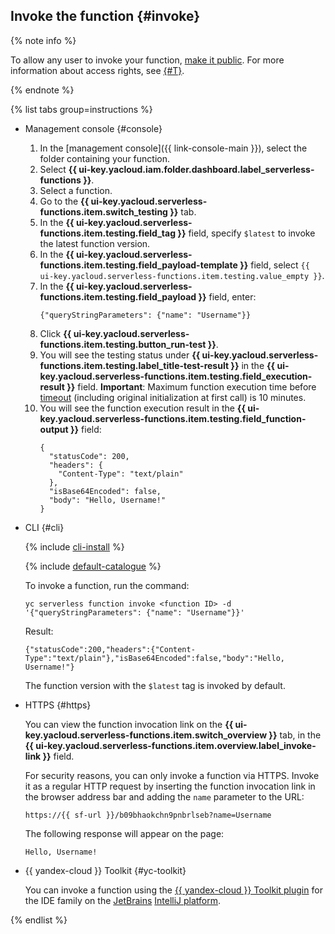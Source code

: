 ## Invoke the function {#invoke}

{% note info %}

To allow any user to invoke your function, [make it public](../../functions/operations/function/function-public.md). For more information about access rights, see [{#T}](../../functions/security/index.md).

{% endnote %}

{% list tabs group=instructions %}

- Management console {#console}

   1. In the [management console]({{ link-console-main }}), select the folder containing your function.
   1. Select **{{ ui-key.yacloud.iam.folder.dashboard.label_serverless-functions }}**.
   1. Select a function.
   1. Go to the **{{ ui-key.yacloud.serverless-functions.item.switch_testing }}** tab.
   1. In the **{{ ui-key.yacloud.serverless-functions.item.testing.field_tag }}** field, specify `$latest` to invoke the latest function version.
   1. In the **{{ ui-key.yacloud.serverless-functions.item.testing.field_payload-template }}** field, select `{{ ui-key.yacloud.serverless-functions.item.testing.value_empty }}`.
   1. In the **{{ ui-key.yacloud.serverless-functions.item.testing.field_payload }}** field, enter:
      ```
      {"queryStringParameters": {"name": "Username"}}
      ```
   1. Click **{{ ui-key.yacloud.serverless-functions.item.testing.button_run-test }}**.
   1. You will see the testing status under **{{ ui-key.yacloud.serverless-functions.item.testing.label_title-test-result }}** in the **{{ ui-key.yacloud.serverless-functions.item.testing.field_execution-result }}** field. **Important**: Maximum function execution time before [timeout](../../functions/operations/function/version-manage.md) (including original initialization at first call) is 10 minutes.
   1. You will see the function execution result in the **{{ ui-key.yacloud.serverless-functions.item.testing.field_function-output }}** field:
      ```
      {
        "statusCode": 200,
        "headers": {
          "Content-Type": "text/plain"
        },
        "isBase64Encoded": false,
        "body": "Hello, Username!"
      }
      ```

- CLI {#cli}

   {% include [cli-install](../cli-install.md) %}

   {% include [default-catalogue](../default-catalogue.md) %}

   To invoke a function, run the command:

   ```
   yc serverless function invoke <function ID> -d '{"queryStringParameters": {"name": "Username"}}'
   ```

   Result:

   ```
   {"statusCode":200,"headers":{"Content-Type":"text/plain"},"isBase64Encoded":false,"body":"Hello, Username!"}
   ```

   The function version with the `$latest` tag is invoked by default.

- HTTPS {#https}

   You can view the function invocation link on the **{{ ui-key.yacloud.serverless-functions.item.switch_overview }}** tab, in the **{{ ui-key.yacloud.serverless-functions.item.overview.label_invoke-link }}** field.

   For security reasons, you can only invoke a function via HTTPS. Invoke it as a regular HTTP request by inserting the function invocation link in the browser address bar and adding the `name` parameter to the URL:

   ```
   https://{{ sf-url }}/b09bhaokchn9pnbrlseb?name=Username
   ```

   The following response will appear on the page:

   ```
   Hello, Username!
   ```


- {{ yandex-cloud }} Toolkit {#yc-toolkit}

   You can invoke a function using the [{{ yandex-cloud }} Toolkit plugin](https://github.com/yandex-cloud/ide-plugin-jetbrains/blob/master/README.en.md) for the IDE family on the [JetBrains](https://www.jetbrains.com/) [IntelliJ platform](https://www.jetbrains.com/opensource/idea/).


{% endlist %}
